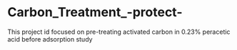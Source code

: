 # Carbon_Treatment_-protect-
This project id focused on pre-treating activated carbon in 0.23% peracetic acid before adsorption study 
